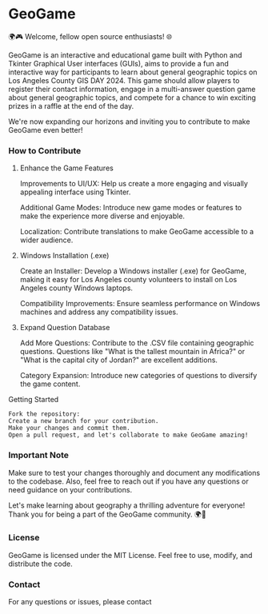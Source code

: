 # GeoGame
🌍🎮 Welcome, fellow open source enthusiasts! 🌐

GeoGame is an interactive and educational game built with Python and Tkinter Graphical User interfaces (GUIs), aims to provide a fun and interactive way for participants to learn about general geographic topics on Los Angeles County GIS DAY 2024.
This game should allow players to register their contact information, engage in a multi-answer question game about general geographic topics, and compete for a chance to win exciting prizes in a raffle at the end of the day.


We're now expanding our horizons and inviting you to contribute to make GeoGame even better!
###  How to Contribute
1. Enhance the Game Features

    Improvements to UI/UX: Help us create a more engaging and visually appealing interface using Tkinter.

    Additional Game Modes: Introduce new game modes or features to make the experience more diverse and enjoyable.

    Localization: Contribute translations to make GeoGame accessible to a wider audience.

2. Windows Installation (.exe)

    Create an Installer: Develop a Windows installer (.exe) for GeoGame, making it easy for Los Angeles county volunteers  to install on Los Angeles county Windows laptops. 

    Compatibility Improvements: Ensure seamless performance on Windows machines and address any compatibility issues.

3. Expand Question Database

    Add More Questions: Contribute to the .CSV file containing geographic questions. Questions like "What is the tallest mountain in Africa?" or "What is the capital city of Jordan?" are excellent additions.

    Category Expansion: Introduce new categories of questions to diversify the game content.

Getting Started

    Fork the repository:
    Create a new branch for your contribution.
    Make your changes and commit them.
    Open a pull request, and let's collaborate to make GeoGame amazing!

### Important Note

Make sure to test your changes thoroughly and document any modifications to the codebase. Also, feel free to reach out if you have any questions or need guidance on your contributions.

Let's make learning about geography a thrilling adventure for everyone! Thank you for being a part of the GeoGame community. 🌍🙌

### License

GeoGame is licensed under the MIT License. Feel free to use, modify, and distribute the code.

### Contact
For any questions or issues, please contact 
